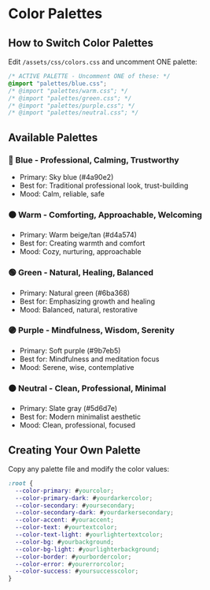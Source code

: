 # Color Palettes

## How to Switch Color Palettes

Edit `/assets/css/colors.css` and uncomment ONE palette:

```css
/* ACTIVE PALETTE - Uncomment ONE of these: */
@import "palettes/blue.css";
/* @import "palettes/warm.css"; */
/* @import "palettes/green.css"; */
/* @import "palettes/purple.css"; */
/* @import "palettes/neutral.css"; */
```

## Available Palettes

### 🔵 Blue - Professional, Calming, Trustworthy
- Primary: Sky blue (#4a90e2)
- Best for: Traditional professional look, trust-building
- Mood: Calm, reliable, safe

### 🟤 Warm - Comforting, Approachable, Welcoming
- Primary: Warm beige/tan (#d4a574)
- Best for: Creating warmth and comfort
- Mood: Cozy, nurturing, approachable

### 🟢 Green - Natural, Healing, Balanced
- Primary: Natural green (#6ba368)
- Best for: Emphasizing growth and healing
- Mood: Balanced, natural, restorative

### 🟣 Purple - Mindfulness, Wisdom, Serenity
- Primary: Soft purple (#9b7eb5)
- Best for: Mindfulness and meditation focus
- Mood: Serene, wise, contemplative

### ⚫ Neutral - Clean, Professional, Minimal
- Primary: Slate gray (#5d6d7e)
- Best for: Modern minimalist aesthetic
- Mood: Clean, professional, focused

## Creating Your Own Palette

Copy any palette file and modify the color values:

```css
:root {
  --color-primary: #yourcolor;
  --color-primary-dark: #yourdarkercolor;
  --color-secondary: #yoursecondary;
  --color-secondary-dark: #yourdarkersecondary;
  --color-accent: #youraccent;
  --color-text: #yourtextcolor;
  --color-text-light: #yourlightertextcolor;
  --color-bg: #yourbackground;
  --color-bg-light: #yourlighterbackground;
  --color-border: #yourbordercolor;
  --color-error: #yourerrorcolor;
  --color-success: #yoursuccesscolor;
}
```
